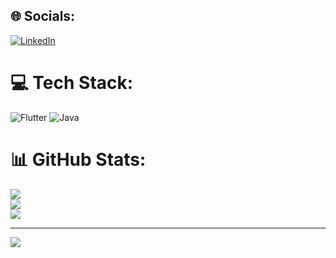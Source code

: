 
## 🌐 Socials:
[![LinkedIn](https://img.shields.io/badge/LinkedIn-%230077B5.svg?logo=linkedin&logoColor=white)](https://linkedin.com/in/heet-limbani) 

# 💻 Tech Stack:
![Flutter](https://img.shields.io/badge/Flutter-%2302569B.svg?style=flat&logo=Flutter&logoColor=white) ![Java](https://img.shields.io/badge/java-%23ED8B00.svg?style=flat&logo=openjdk&logoColor=white)
# 📊 GitHub Stats:
![](https://github-readme-stats.vercel.app/api?username=Heet-Limbani&theme=default&hide_border=false&include_all_commits=false&count_private=false)<br/>
![](https://github-readme-streak-stats.herokuapp.com/?user=Heet-Limbani&theme=default&hide_border=false)<br/>
![](https://github-readme-stats.vercel.app/api/top-langs/?username=Heet-Limbani&theme=default&hide_border=false&include_all_commits=false&count_private=false&layout=compact)

---
[![](https://visitcount.itsvg.in/api?id=Heet-Limbani&icon=0&color=0)](https://visitcount.itsvg.in)

<!-- Proudly created with GPRM ( https://gprm.itsvg.in ) -->
